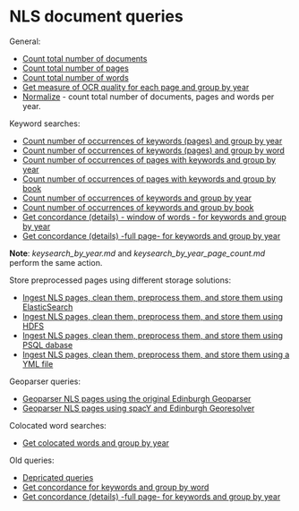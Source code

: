 # NLS document queries

General:

* [Count total number of documents](./total_documents.md)
* [Count total number of pages](./total_pages.md)
* [Count total number of words](./total_words.md)
* [Get measure of OCR quality for each page and group by year](./ocr_quality_by_year.md)
* [Normalize](./normalize.md) - count total number of documents, pages and words per year.

Keyword searches:

* [Count number of occurrences of keywords (pages) and group by year](./keysearch_by_year.md)
* [Count number of occurrences of keywords (pages) and group by word](./keysearch_by_word.md)
* [Count number of occurrences of pages with keywords and group by year](./keysearch_by_year_page_count.md)
* [Count number of occurrences of pages with keywords and group by book](./keysearch_by_book_page_count.md)
* [Count number of occurrences of keywords and group by year](./keysearch_by_year_term_count.md)
* [Count number of occurrences of keywords and group by book](./keysearch_by_book_term_count.md)
* [Get concordance (details) - window of words - for keywords and group by year](./window_keysearch_concordance_by_date.md)
* [Get concordance (details) -full page-  for keywords and group by year](./depricated/keysearch_by_year_details.md)

**Note**: *keysearch_by_year.md* and *keysearch_by_year_page_count.md* perform the same action. 

Store preprocessed pages using different storage solutions:

* [Ingest NLS pages, clean them, preprocess them, and store them using ElasticSearch](./write_pages_df_es.md)
* [Ingest NLS pages, clean them, preprocess them, and store them using HDFS](./write_pages_df_hdfs.md)
* [Ingest NLS pages, clean them, preprocess them, and store them using PSQL dabase](./write_pages_df_psql.md)
* [Ingest NLS pages, clean them, preprocess them, and store them using a YML file](./write_pages_df_yml.md)

Geoparser queries:

* [Geoparser NLS pages using the original Edinburgh Geoparser](./geoparser_pages.md)
* [Geoparser NLS pages using spacY and Edinburgh Georesolver](./georesolution_pages.md)

Colocated word searches:

* [Get colocated words and group by year](./colocates_by_year.md)

Old queries:

* [Depricated queries](./depricated)
* [Get concordance for keywords and group by word](./depricated/keyword_concordance_by_word.md)
* [Get concordance (details) -full page-  for keywords and group by year](./depricated/keyword_concordance_by_year.md)

